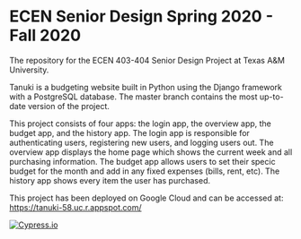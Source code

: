 # ECEN Senior Design Spring 2020 - Fall 2020
The repository for the ECEN 403-404 Senior Design Project at Texas A&amp;M University.

Tanuki is a budgeting website built in Python using the Django framework with a PostgreSQL database. The master branch contains the most up-to-date version of the project.

This project consists of four apps: the login app, the overview app, the budget app, and the history app. The login app is responsible for authenticating users, registering new users, and logging users out. The overview app displays the home page which shows the current week and all purchasing information. The budget app allows users to set their specic budget for the month and add in any fixed expenses (bills, rent, etc). The history app shows every item the user has purchased.  

This project has been deployed on Google Cloud and can be accessed at: https://tanuki-58.uc.r.appspot.com/

[![Cypress.io](https://img.shields.io/badge/tested%20with-Cypress-04C38E.svg)](https://www.cypress.io/)

